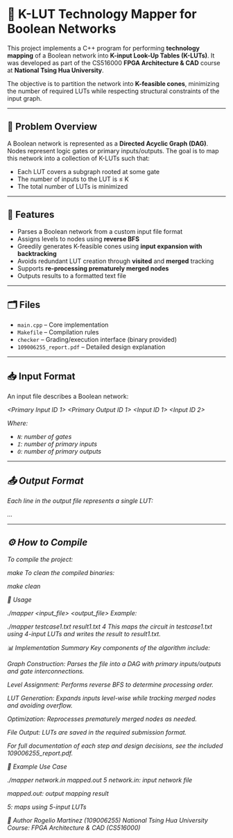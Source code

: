 # 🔧 K-LUT Technology Mapper for Boolean Networks

This project implements a C++ program for performing **technology mapping** of a Boolean network into **K-input Look-Up Tables (K-LUTs)**. It was developed as part of the CS516000 **FPGA Architecture & CAD** course at **National Tsing Hua University**.

The objective is to partition the network into **K-feasible cones**, minimizing the number of required LUTs while respecting structural constraints of the input graph.

---

## 📘 Problem Overview

A Boolean network is represented as a **Directed Acyclic Graph (DAG)**. Nodes represent logic gates or primary inputs/outputs. The goal is to map this network into a collection of K-LUTs such that:
- Each LUT covers a subgraph rooted at some gate
- The number of inputs to the LUT is ≤ K
- The total number of LUTs is minimized

---

## 🧠 Features

- Parses a Boolean network from a custom input file format
- Assigns levels to nodes using **reverse BFS**
- Greedily generates K-feasible cones using **input expansion with backtracking**
- Avoids redundant LUT creation through **visited** and **merged** tracking
- Supports **re-processing prematurely merged nodes**
- Outputs results to a formatted text file

---

## 🗂️ Files

- `main.cpp` – Core implementation
- `Makefile` – Compilation rules
- `checker` – Grading/execution interface (binary provided)
- `109006255_report.pdf` – Detailed design explanation

---

## 📥 Input Format

An input file describes a Boolean network:

<NetworkName> <N> <I> <O>
<Primary Input ID 1>
<Primary Input ID I>
<Primary Output ID 1>
<Primary Output ID O>
<Gate ID> <Input ID 1> <Input ID 2>


Where:
- `N`: number of gates
- `I`: number of primary inputs
- `O`: number of primary outputs

---

## 📤 Output Format

Each line in the output file represents a single LUT:

<Output ID> <Input1 ID> <Input2 ID> ... <InputK ID>

---

## ⚙️ How to Compile

To compile the project:


make
To clean the compiled binaries:

make clean

🚀 Usage

./mapper <input_file> <output_file> <K>
Example:

./mapper testcase1.txt result1.txt 4
This maps the circuit in testcase1.txt using 4-input LUTs and writes the result to result1.txt.

📊 Implementation Summary
Key components of the algorithm include:

Graph Construction: Parses the file into a DAG with primary inputs/outputs and gate interconnections.

Level Assignment: Performs reverse BFS to determine processing order.

LUT Generation: Expands inputs level-wise while tracking merged nodes and avoiding overflow.

Optimization: Reprocesses prematurely merged nodes as needed.

File Output: LUTs are saved in the required submission format.

For full documentation of each step and design decisions, see the included 109006255_report.pdf.

🧪 Example Use Case

./mapper network.in mapped.out 5
network.in: input network file

mapped.out: output mapping result

5: maps using 5-input LUTs

👤 Author
Rogelio Martínez (109006255)
National Tsing Hua University
Course: FPGA Architecture & CAD (CS516000)
